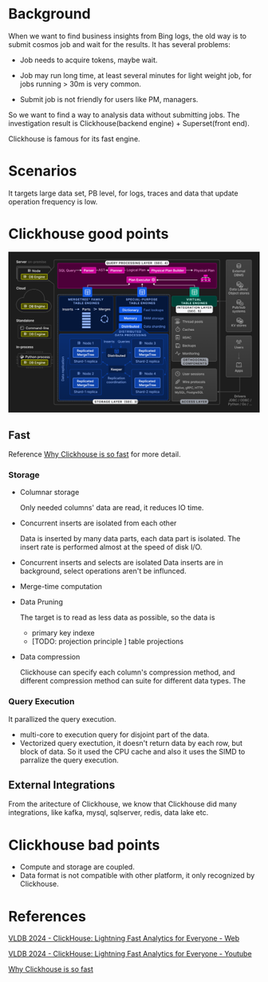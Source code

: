 # Background

When we want to find business insights from Bing logs, the old way is to submit cosmos job and wait for the results. It has several problems:

* Job needs to acquire tokens, maybe wait.

* Job may run long time, at least several minutes for light weight job, for jobs running > 30m is very common.

* Submit job is not friendly for users like PM, managers.

So we want to find a way to analysis data without submitting jobs. The investigation result is Clickhouse(backend engine) + Superset(front end).

Clickhouse is famous for its fast engine.

# Scenarios

It targets large data set, PB level, for logs, traces and data that update operation frequency is low.

# Clickhouse good points
![Architecture](images/Architecture/architecture.png)
## Fast
Reference [Why Clickhouse is so fast](https://clickhouse.com/docs/concepts/why-clickhouse-is-so-fast) for more detail.

### Storage
* Columnar storage

    Only needed columns' data are read, it reduces IO time.

* Concurrent inserts are isolated from each other

    Data is inserted by many data parts, each data part is isolated. The insert rate is performed almost at the speed of disk I/O.

* Concurrent inserts and selects are isolated
    Data inserts are in background, select operations aren't be influnced.

* Merge-time computation
* Data Pruning

    The target is to read as less data as possible, so the data is
    * primary key indexe
    * [TODO: projection principle ] table projections

* Data compression

    Clickhouse can specify each column's compression method, and different compression method can suite for different data types. The 

### Query Execution
It parallized the query execution.

* multi-core to execution query for disjoint part of the data.
* Vectorized query exectution, it doesn't return data by each row, but block of data. So it used the CPU cache and also it uses the SIMD to parralize the query execution.

## External Integrations

From the aritecture of Clickhouse, we know that Clickhouse did many integrations, like kafka, mysql, sqlserver, redis, data lake etc.

# Clickhouse bad points

* Compute and storage are coupled.
* Data format is not compatible with other platform, it only recognized by Clickhouse.

# References
[VLDB 2024 - ClickHouse: Lightning Fast Analytics for Everyone - Web](https://clickhouse.com/docs/academic_overview#3-1-on-disk-format)

[VLDB 2024 - ClickHouse: Lightning Fast Analytics for Everyone - Youtube](https://www.youtube.com/watch?v=7QXKBKDOkJE)

[Why Clickhouse is so fast](https://clickhouse.com/docs/concepts/why-clickhouse-is-so-fast)

